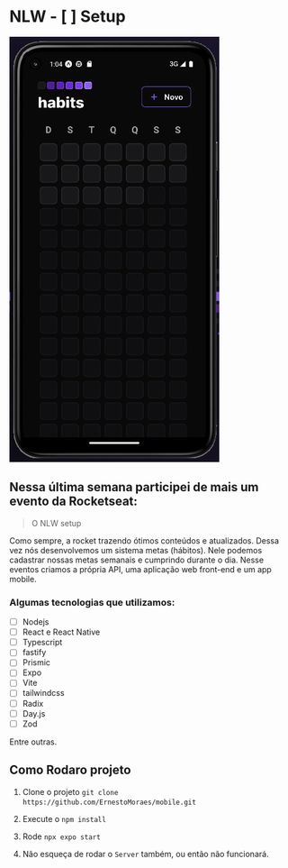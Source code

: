# NLW - [ ] Setup

![Aplicativo Mobile](.\assets\imagem.jpeg)

## Nessa última semana participei de mais um evento da Rocketseat:

> O NLW setup

Como sempre, a rocket trazendo ótimos conteúdos e atualizados.
Dessa vez nós desenvolvemos um sistema metas (hábitos). Nele podemos cadastrar nossas metas semanais e cumprindo durante o dia.
Nesse eventos criamos a própria API, uma aplicação web front-end e um app mobile.

### Algumas tecnologias que utilizamos:

- [ ] Nodejs
- [ ] React e React Native
- [ ] Typescript
- [ ] fastify
- [ ] Prismic
- [ ] Expo
- [ ] Vite
- [ ] tailwindcss
- [ ] Radix
- [ ] Day.js
- [ ] Zod

Entre outras.

## Como Rodaro projeto

1. Clone o projeto
``git clone https://github.com/ErnestoMoraes/mobile.git``

2. Execute o ``npm install``

3. Rode ``npx expo start``

4. Não esqueça de rodar o ``Server`` também, ou então não funcionará.